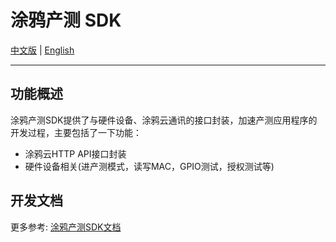 # 涂鸦产测 SDK

[中文版](https://github.com/tuya/tuya-pts-sdk/blob/main/README_zh.md) | [English](https://github.com/tuya/tuya-pts-sdk/blob/main/README.md)

------

## 功能概述

涂鸦产测SDK提供了与硬件设备、涂鸦云通讯的接口封装，加速产测应用程序的开发过程，主要包括了一下功能： 

- 涂鸦云HTTP API接口封装
- 硬件设备相关(进产测模式，读写MAC，GPIO测试，授权测试等)

## 开发文档

更多参考: [涂鸦产测SDK文档](<https://docs.tuya.com/zh/iot/smart-production/production-test-solution/production-testing-service-scope/production-test-sdk/wifi-device-sdk>)

